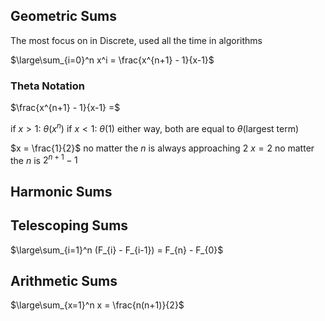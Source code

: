 ## Geometric Sums
The most focus on in Discrete, used all the time in algorithms

$\large\sum_{i=0}^n x^i = \frac{x^{n+1} - 1}{x-1}$

### Theta Notation
$\frac{x^{n+1} - 1}{x-1} =$

if $x>1$:  $\theta(x^n)$
if $x<1$: $\theta(1)$
either way, both are equal to $\theta$(largest term)

$x = \frac{1}{2}$ no matter the $n$ is always approaching $2$
$x = 2$ no matter the $n$ is $2^{n+1} -1$

## Harmonic Sums

## Telescoping Sums

$\large\sum_{i=1}^n (F_{i} - F_{i-1}) = F_{n} - F_{0}$
## Arithmetic Sums

$\large\sum_{x=1}^n x = \frac{n(n+1)}{2}$

